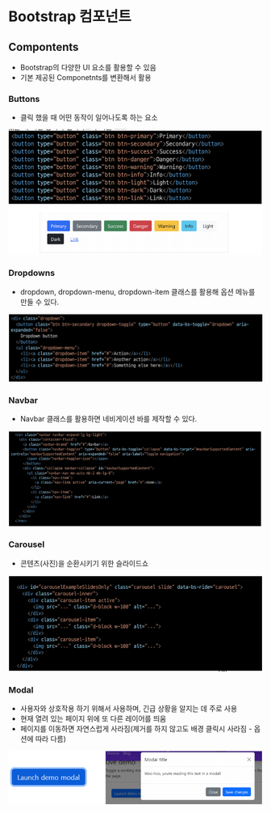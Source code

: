 # Bootstrap 컴포넌트

## Compontents

- Bootstrap의 다양한 UI 요소를 활용할 수 있음
- 기본 제공된 Componetnts를 변환해서 활용

### Buttons

- 클릭 했을 때 어떤 동작이 일어나도록 하는 요소

![image-20220906134905655](assets/image-20220906134905655-1674795153911-2.png)

### Dropdowns

- dropdown, dropdown-menu, dropdown-item 클래스를 활용해 옵션 메뉴를 만들 수 있다.

![image-20220906135003687](assets/image-20220906135003687-1674795153910-1.png)

### Navbar

- Navbar 클래스를 활용하면 네비게이션 바를 제작할 수 있다.

![image-20220906141155981](assets/image-20220906141155981.png)

### Carousel

- 콘텐츠(사진)을 순환시키기 위한 슬라이드쇼

![image-20220906142214455](assets/image-20220906142214455-1674795153911-3.png)

### Modal

- 사용자와 상호작용 하기 위해서 사용하며, 긴급 상황을 알지는 데 주로 사용
- 현재 열려 있는 페이지 위에 또 다른 레이어를 띄움
- 페이지를 이동하면 자연스럽게 사라짐(제거를 하지 않고도 배경 클릭시 사라짐 - 옵션에 따라 다름)

![image-20220906143422906](assets/image-20220906143422906-1674795153911-4.png)



